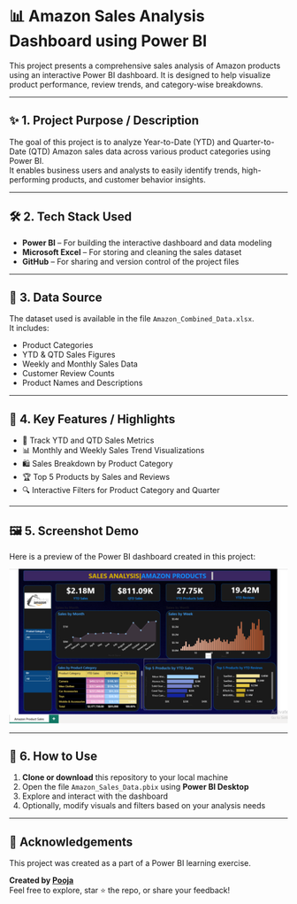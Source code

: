 # 📊 Amazon Sales Analysis Dashboard using Power BI

This project presents a comprehensive sales analysis of Amazon products using an interactive Power BI dashboard. It is designed to help visualize product performance, review trends, and category-wise breakdowns.

---

## ✨ 1. Project Purpose / Description

The goal of this project is to analyze Year-to-Date (YTD) and Quarter-to-Date (QTD) Amazon sales data across various product categories using Power BI.  
It enables business users and analysts to easily identify trends, high-performing products, and customer behavior insights.

---

## 🛠 2. Tech Stack Used

- **Power BI** – For building the interactive dashboard and data modeling  
- **Microsoft Excel** – For storing and cleaning the sales dataset  
- **GitHub** – For sharing and version control of the project files

---

## 📁 3. Data Source

The dataset used is available in the file `Amazon_Combined_Data.xlsx`.  
It includes:
- Product Categories  
- YTD & QTD Sales Figures  
- Weekly and Monthly Sales Data  
- Customer Review Counts  
- Product Names and Descriptions

---

## 🌟 4. Key Features / Highlights

- 📌 Track YTD and QTD Sales Metrics  
- 📊 Monthly and Weekly Sales Trend Visualizations  
- 🛍️ Sales Breakdown by Product Category  
- 🏆 Top 5 Products by Sales and Reviews  
- 🔍 Interactive Filters for Product Category and Quarter

---

## 🖼️ 5. Screenshot Demo

Here is a preview of the Power BI dashboard created in this project:

![Dashboard Screenshot](Amazon_Sales_Data_Dashboard.png)

---

## 🚀 6. How to Use

1. **Clone or download** this repository to your local machine  
2. Open the file `Amazon_Sales_Data.pbix` using **Power BI Desktop**  
3. Explore and interact with the dashboard  
4. Optionally, modify visuals and filters based on your analysis needs

---

## 🙌 Acknowledgements

This project was created as a part of a Power BI learning exercise.

**Created by [Pooja](https://github.com/Pooja4121996)**  
Feel free to explore, star ⭐ the repo, or share your feedback!

